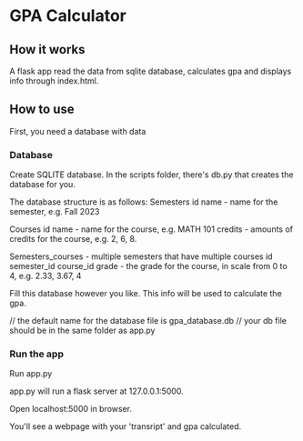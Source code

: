 # GPA Calculator


## How it works
A flask app read the data from sqlite database, calculates gpa and displays info through index.html.


## How to use

First, you need a database with data
### Database
Create SQLITE database. In the scripts folder, there's db.py that creates the database for you.

The database structure is as follows:
Semesters
    id
    name - name for the semester, e.g. Fall 2023

Courses
    id
    name - name for the course, e.g. MATH 101
    credits - amounts of credits for the course, e.g. 2, 6, 8.

Semesters_courses - multiple semesters that have multiple courses
    id
    semester_id
    course_id
    grade - the grade for the course, in scale from 0 to 4, e.g.  2.33, 3.67, 4


Fill this database however you like. This info will be used to calculate the gpa.

// the default name for the database file is gpa_database.db
// your db file should be in the same folder as app.py



### Run the app
Run app.py 

app.py will run a flask server at 127.0.0.1:5000. 

Open localhost:5000 in browser.

You'll see a webpage with your 'transript' and gpa calculated.






